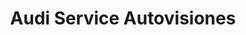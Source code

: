 ---
title: "Audi Service Autovisiones"
url: /ciudad-autonoma-de-buenos-aires/audi-service-autovisiones/
shop: reparación de automóviles
---